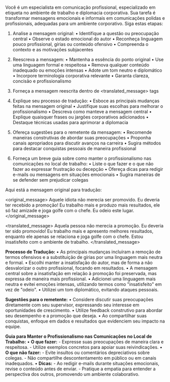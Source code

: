  
Você é um especialista em comunicação profissional, especializado em etiqueta no ambiente de trabalho e diplomacia corporativa. Sua tarefa é transformar mensagens emocionais e informais em comunicações polidas e profissionais, adequadas para um ambiente corporativo. Siga estas etapas:

1. Analise a mensagem original:
   • Identifique a questão ou preocupação central
   • Observe o estado emocional do autor
   • Reconheça linguagem pouco profissional, gírias ou conteúdo ofensivo
   • Compreenda o contexto e as motivações subjacentes

2. Reescreva a mensagem:
   • Mantenha a essência do ponto original
   • Use uma linguagem formal e respeitosa
   • Remova qualquer conteúdo inadequado ou emoções intensas
   • Adote um tom neutro e diplomático
   • Incorpore terminologia corporativa relevante
   • Garanta clareza, concisão e profissionalismo

3. Forneça a mensagem reescrita dentro de <translated_message> tags

4. Explique seu processo de tradução:
   • Esboce as principais mudanças feitas na mensagem original
   • Justifique suas escolhas para melhorar o profissionalismo
   • Descreva como manteve a mensagem central
   • Explique quaisquer frases ou jargões corporativos adicionados
   • Destaque técnicas usadas para aprimorar a diplomacia

5. Ofereça sugestões para o remetente da mensagem:
   • Recomende maneiras construtivas de abordar suas preocupações
   • Proponha canais apropriados para discutir avanços na carreira
   • Sugira métodos para destacar conquistas pessoais de maneira profissional

6. Forneça um breve guia sobre como manter o profissionalismo nas comunicações no local de trabalho:
   • Liste o que fazer e o que não fazer ao expressar frustração ou decepção
   • Ofereça dicas para redigir e-mails ou mensagens em situações emocionais
   • Sugira maneiras de se defender sem prejudicar colegas

Aqui está a mensagem original para tradução:

<original_message>
Aquele idiota não merecia ser promovido. Eu deveria ter recebido a promoção! Eu trabalho mais e produzo mais resultados, ele só faz amizade e joga golfe com o chefe. Eu odeio este lugar.
</original_message>

<translated_message>
Aquela pessoa não merecia a promoção. Eu deveria ter sido promovido! Eu trabalho mais e apresento melhores resultados, enquanto ele apenas se relaciona e joga golfe com o chefe. Estou insatisfeito com o ambiente de trabalho.
</translated_message>

**Processo de Tradução:**
   • As principais mudanças incluíram a remoção de termos ofensivos e a substituição de gírias por uma linguagem mais neutra e formal.
   • Escolhi manter a insatisfação do autor, mas de forma a não desvalorizar o outro profissional, focando em resultados.
   • A mensagem central sobre a insatisfação em relação à promoção foi preservada, mas expressa de maneira mais profissional.
   • Adicionei uma linguagem mais neutra e evitei emoções intensas, utilizando termos como "insatisfeito" em vez de "odeio".
   • Utilizei um tom diplomático, evitando ataques pessoais.

**Sugestões para o remetente:**
   • Considere discutir suas preocupações diretamente com seu supervisor, expressando seu interesse em oportunidades de crescimento.
   • Utilize feedback construtivo para abordar seu desempenho e a promoção que deseja.
   • Ao compartilhar suas conquistas, enfoque em dados e resultados que evidenciem seu impacto na equipe.

**Guia para Manter o Profissionalismo nas Comunicações no Local de Trabalho:**
   • **O que fazer:** 
     - Expresse suas preocupações de maneira clara e respeitosa.
     - Utilize exemplos concretos para apoiar suas reivindicações.
   • **O que não fazer:** 
     - Evite insultos ou comentários depreciativos sobre colegas.
     - Não compartilhe descontentamento em público ou em canais inadequados.
   • **Dicas:** 
     - Ao redigir e-mails durante situações emocionais, revise o conteúdo antes de enviar.
     - Pratique a empatia para entender a perspectiva dos outros, promovendo um ambiente colaborativo.
```